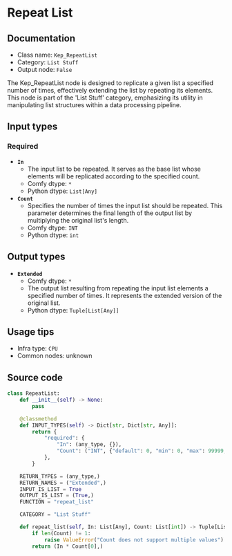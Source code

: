 # Repeat List
## Documentation
- Class name: `Kep_RepeatList`
- Category: `List Stuff`
- Output node: `False`

The Kep_RepeatList node is designed to replicate a given list a specified number of times, effectively extending the list by repeating its elements. This node is part of the 'List Stuff' category, emphasizing its utility in manipulating list structures within a data processing pipeline.
## Input types
### Required
- **`In`**
    - The input list to be repeated. It serves as the base list whose elements will be replicated according to the specified count.
    - Comfy dtype: `*`
    - Python dtype: `List[Any]`
- **`Count`**
    - Specifies the number of times the input list should be repeated. This parameter determines the final length of the output list by multiplying the original list's length.
    - Comfy dtype: `INT`
    - Python dtype: `int`
## Output types
- **`Extended`**
    - Comfy dtype: `*`
    - The output list resulting from repeating the input list elements a specified number of times. It represents the extended version of the original list.
    - Python dtype: `Tuple[List[Any]]`
## Usage tips
- Infra type: `CPU`
- Common nodes: unknown


## Source code
```python
class RepeatList:
    def __init__(self) -> None:
        pass

    @classmethod
    def INPUT_TYPES(self) -> Dict[str, Dict[str, Any]]:
        return {
            "required": {
                "In": (any_type, {}),
                "Count": ("INT", {"default": 0, "min": 0, "max": 99999, "step": 1}),
            },
        }

    RETURN_TYPES = (any_type,)
    RETURN_NAMES = ("Extended",)
    INPUT_IS_LIST = True
    OUTPUT_IS_LIST = (True,)
    FUNCTION = "repeat_list"

    CATEGORY = "List Stuff"

    def repeat_list(self, In: List[Any], Count: List[int]) -> Tuple[List[Any]]:
        if len(Count) != 1:
            raise ValueError("Count does not support multiple values")
        return (In * Count[0],)

```
